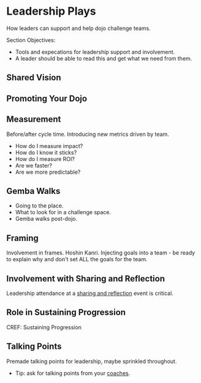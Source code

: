
# Leadership Plays

How leaders can support and help dojo challenge teams.

Section Objectives:

- Tools and expecations for leadership support and involvement.
- A leader should be able to read this and get what we need from them.

## Shared Vision

## Promoting Your Dojo

## Measurement

Before/after cycle time. Introducing new metrics driven by team.

- How do I measure impact?
- How do I know it sticks?
- How do I measure ROI?
- Are we faster?
- Are we more predictable?

## Gemba Walks

- Going to the place.
- What to look for in a challenge space.
- Gemba walks post-dojo.

## Framing

Involvement in frames. Hoshin Kanri. Injecting goals into a team - be ready to explain why and don't set ALL the goals for the team.

## Involvement with Sharing and Reflection

Leadership attendance at a [sharing and reflection](#sharing-and-reflection) event is critical.

## Role in Sustaining Progression

CREF: Sustaining Progression

## Talking Points

Premade talking points for leadership, maybe sprinkled throughout. 

- Tip: ask for talking points from your [coaches](#coaches).